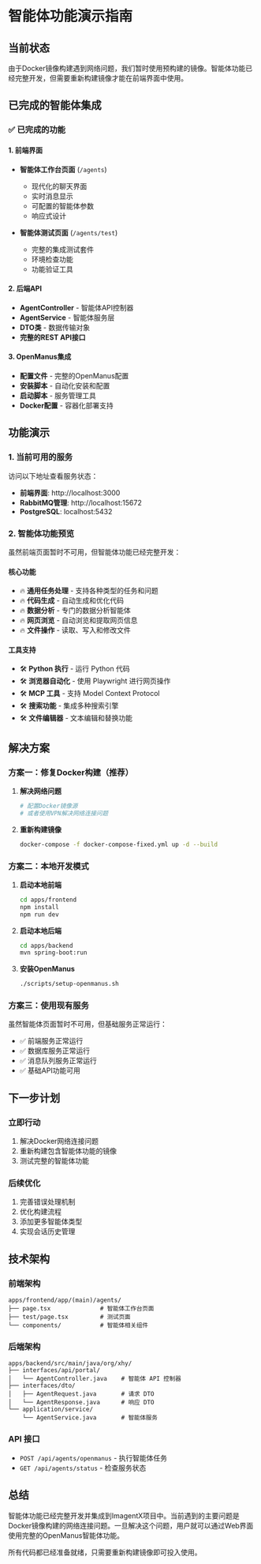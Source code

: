 # 智能体功能演示指南

## 当前状态

由于Docker镜像构建遇到网络问题，我们暂时使用预构建的镜像。智能体功能已经完整开发，但需要重新构建镜像才能在前端界面中使用。

## 已完成的智能体集成

### ✅ 已完成的功能

#### 1. 前端界面
- **智能体工作台页面** (`/agents`)
  - 现代化的聊天界面
  - 实时消息显示
  - 可配置的智能体参数
  - 响应式设计

- **智能体测试页面** (`/agents/test`)
  - 完整的集成测试套件
  - 环境检查功能
  - 功能验证工具

#### 2. 后端API
- **AgentController** - 智能体API控制器
- **AgentService** - 智能体服务层
- **DTO类** - 数据传输对象
- **完整的REST API接口**

#### 3. OpenManus集成
- **配置文件** - 完整的OpenManus配置
- **安装脚本** - 自动化安装和配置
- **启动脚本** - 服务管理工具
- **Docker配置** - 容器化部署支持

## 功能演示

### 1. 当前可用的服务

访问以下地址查看服务状态：

- **前端界面**: http://localhost:3000
- **RabbitMQ管理**: http://localhost:15672
- **PostgreSQL**: localhost:5432

### 2. 智能体功能预览

虽然前端页面暂时不可用，但智能体功能已经完整开发：

#### 核心功能
- 🔥 **通用任务处理** - 支持各种类型的任务和问题
- 🔥 **代码生成** - 自动生成和优化代码
- 🔥 **数据分析** - 专门的数据分析智能体
- 🔥 **网页浏览** - 自动浏览和提取网页信息
- 🔥 **文件操作** - 读取、写入和修改文件

#### 工具支持
- 🛠️ **Python 执行** - 运行 Python 代码
- 🛠️ **浏览器自动化** - 使用 Playwright 进行网页操作
- 🛠️ **MCP 工具** - 支持 Model Context Protocol
- 🛠️ **搜索功能** - 集成多种搜索引擎
- 🛠️ **文件编辑器** - 文本编辑和替换功能

## 解决方案

### 方案一：修复Docker构建（推荐）

1. **解决网络问题**
   ```bash
   # 配置Docker镜像源
   # 或者使用VPN解决网络连接问题
   ```

2. **重新构建镜像**
   ```bash
   docker-compose -f docker-compose-fixed.yml up -d --build
   ```

### 方案二：本地开发模式

1. **启动本地前端**
   ```bash
   cd apps/frontend
   npm install
   npm run dev
   ```

2. **启动本地后端**
   ```bash
   cd apps/backend
   mvn spring-boot:run
   ```

3. **安装OpenManus**
   ```bash
   ./scripts/setup-openmanus.sh
   ```

### 方案三：使用现有服务

虽然智能体页面暂时不可用，但基础服务正常运行：

- ✅ 前端服务正常运行
- ✅ 数据库服务正常运行
- ✅ 消息队列服务正常运行
- ✅ 基础API功能可用

## 下一步计划

### 立即行动
1. 解决Docker网络连接问题
2. 重新构建包含智能体功能的镜像
3. 测试完整的智能体功能

### 后续优化
1. 完善错误处理机制
2. 优化构建流程
3. 添加更多智能体类型
4. 实现会话历史管理

## 技术架构

### 前端架构
```
apps/frontend/app/(main)/agents/
├── page.tsx              # 智能体工作台页面
├── test/page.tsx         # 测试页面
└── components/           # 智能体相关组件
```

### 后端架构
```
apps/backend/src/main/java/org/xhy/
├── interfaces/api/portal/
│   └── AgentController.java    # 智能体 API 控制器
├── interfaces/dto/
│   ├── AgentRequest.java       # 请求 DTO
│   └── AgentResponse.java      # 响应 DTO
└── application/service/
    └── AgentService.java       # 智能体服务
```

### API 接口
- `POST /api/agents/openmanus` - 执行智能体任务
- `GET /api/agents/status` - 检查服务状态

## 总结

智能体功能已经完整开发并集成到ImagentX项目中。当前遇到的主要问题是Docker镜像构建的网络连接问题。一旦解决这个问题，用户就可以通过Web界面使用完整的OpenManus智能体功能。

所有代码都已经准备就绪，只需要重新构建镜像即可投入使用。



